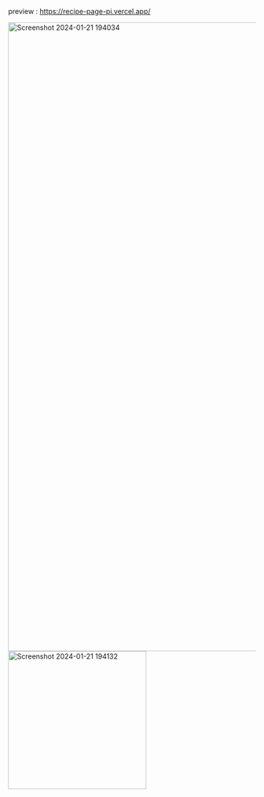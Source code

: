 preview : https://recipe-page-pi.vercel.app/

<img width="1280" alt="Screenshot 2024-01-21 194034" src="https://github.com/night-sornram/recipe-page/assets/136814474/ce73ce68-6e0f-49af-8347-0b348d41f75c">
<img width="281" alt="Screenshot 2024-01-21 194132" src="https://github.com/night-sornram/recipe-page/assets/136814474/312a32bd-4242-42c7-8900-03a53b83f1e0">
